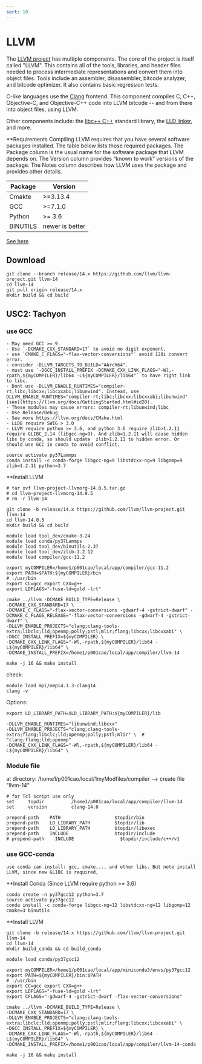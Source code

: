```yaml
---
sort: 10
---
```


# LLVM

The [LLVM project](https://llvm.org/) has multiple components. The core of the project is itself called "LLVM". This contains all of the tools, libraries, and header files needed to process intermediate representations and convert them into object files. Tools include an assembler, disassembler, bitcode analyzer, and bitcode optimizer. It also contains basic regression tests.

C-like languages use the [Clang](https://clang.llvm.org/) frontend. This component compiles C, C++, Objective-C, and Objective-C++ code into LLVM bitcode -- and from there into object files, using LLVM.

Other components include: the [libc++ C++](https://libcxx.llvm.org/) standard library, the [LLD linker](https://lld.llvm.org/), and more.

**Requirements
Compiling LLVM requires that you have several software packages installed. The table below lists those required packages. The Package column is the usual name for the software package that LLVM depends on. The Version column provides “known to work” versions of the package. The Notes column describes how LLVM uses the package and provides other details.

|Package | Version |
|--|--|
|Cmakte | >=3.13.4|
| GCC   | >=7.1.0 |
| Python| >= 3.6 |
| BINUTILS | newer is better|

[See here](https://llvm.org/docs/GettingStarted.html#id14)

## Download

```shell
git clone --branch release/14.x https://github.com/llvm/llvm-project.git llvm-14
cd llvm-14
git pull origin release/14.x
mkdir build && cd build
```

## USC2: Tachyon

### use GCC

```note
- May need GCC >= 9. 
- Use `-DCMAKE_CXX_STANDARD=17` to avoid no digit exponent.
- use `CMAKE_C_FLAGS="-flax-vector-conversions"` avoid 128i convert error.
- consider -DLLVM_TARGETS_TO_BUILD="AArch64".
- must use `-DGCC_INSTALL_PREFIX -DCMAKE_CXX_LINK_FLAGS="-Wl,-rpath,${myCOMPILER}/lib64 -L${myCOMPILER}/lib64"` to have right link to libc.
- Dont use -DLLVM_ENABLE_RUNTIMES="compiler-rt;libc;libcxx;libcxxabi;libunwind". Instead, use DLLVM_ENABLE_RUNTIMES="compiler-rt;libc;libcxx;libcxxabi;libunwind" [see](https://llvm.org/docs/GettingStarted.html#id20).
- These modules may cause errors: compiler-rt;libunwind;libc
- Use Release/Debug
- See more https://llvm.org/docs/CMake.html
- LLDB require SWIG > 3.0
- LLVM require python >= 3.6, and python 3.6 require zlib>1.2.11 require GLIBC_2.14 (libgcc-ng=9). And zlib=1.2.11 will cause hidden libs by conda, so should update  zlib>1.2.11 to hidden error. Or should use GCC in conda to avoid conflict.
```

```shell
source activate py37Lammps
conda install -c conda-forge libgcc-ng=9 libstdcxx-ng=9 libgomp=9 zlib=1.2.11 python=3.7
```

**Install LLVM

```shell
# tar xvf llvm-project-llvmorg-14.0.5.tar.gz
# cd llvm-project-llvmorg-14.0.5
# rm -r llvm-14

git clone -b release/14.x https://github.com/llvm/llvm-project.git llvm-14
cd llvm-14.0.5
mkdir build && cd build

module load tool_dev/cmake-3.24
module load conda/py37Lammps
module load tool_dev/binutils-2.37
module load tool_dev/zlib-1.2.12
module load compiler/gcc-11.2

export myCOMPILER=/home1/p001cao/local/app/compiler/gcc-11.2
export PATH=$PATH:${myCOMPILER}/bin                                     # :/usr/bin
export CC=gcc export CXX=g++
export LDFLAGS="-fuse-ld=gold -lrt"

cmake ../llvm -DCMAKE_BUILD_TYPE=Release \
-DCMAKE_CXX_STANDARD=17 \
-DCMAKE_C_FLAGS="-flax-vector-conversions -gdwarf-4 -gstrict-dwarf" -DCMAKE_C_FLAGS_RELEASE="-flax-vector-conversions -gdwarf-4 -gstrict-dwarf" \
-DLLVM_ENABLE_PROJECTS="clang;clang-tools-extra;libclc;lld;openmp;polly;pstl;mlir;flang;libcxx;libcxxabi" \
-DGCC_INSTALL_PREFIX=${myCOMPILER} \
-DCMAKE_CXX_LINK_FLAGS="-Wl,-rpath,${myCOMPILER}/lib64 -L${myCOMPILER}/lib64" \
-DCMAKE_INSTALL_PREFIX=/home1/p001cao/local/app/compiler/llvm-14

make -j 16 && make install
```

check:

```shell
module load mpi/ompi4.1.3-clang14
clang -v
```

Options:

```shell
export LD_LIBRARY_PATH=$LD_LIBRARY_PATH:${myCOMPILER}/lib

-DLLVM_ENABLE_RUNTIMES="libunwind;libcxx"
-DLLVM_ENABLE_PROJECTS="clang;clang-tools-extra;flang;libclc;lld;openmp;polly;pstl;mlir" \  # "clang;flang;lld;openmp"
-DCMAKE_CXX_LINK_FLAGS="-Wl,-rpath,${myCOMPILER}/lib64 -L${myCOMPILER}/lib64" \
```

### Module file

at directory: /home1/p001cao/local/1myModfiles/compiler --> create file "llvm-14"

```shell
# for Tcl script use only
set     topdir          /home1/p001cao/local/app/compiler/llvm-14
set     version         clang-14.0

prepend-path    PATH                    $topdir/bin
prepend-path    LD_LIBRARY_PATH         $topdir/lib
prepend-path    LD_LIBRARY_PATH         $topdir/libexec
prepend-path    INCLUDE                 $topdir/include
# prepend-path    INCLUDE                 $topdir/include/c++/v1

```

### use GCC-conda
```note
use conda can install: gcc, cmake,... and other libs. But note install LLVM, since new GLIBC is required, 
```

**Install Conda (Since LLVM require python >= 3.6)

```shell
conda create -n py37gcc12 python=3.7
source activate py37gcc12
conda install -c conda-forge libgcc-ng=12 libstdcxx-ng=12 libgomp=12 cmake=3 binutils
```

**Install LLVM

```shell
git clone -b release/14.x https://github.com/llvm/llvm-project.git llvm-14
cd llvm-14
mkdir build_conda && cd build_conda

module load conda/py37gcc12

export myCOMPILER=/home1/p001cao/local/app/miniconda3/envs/py37gcc12
export PATH=${myCOMPILER}/bin:$PATH                                     # :/usr/bin
export CC=gcc export CXX=g++
export LDFLAGS="-fuse-ld=gold -lrt"
export CFLAGS="-gdwarf-4 -gstrict-dwarf -flax-vector-conversions"

cmake ../llvm -DCMAKE_BUILD_TYPE=Release \
-DCMAKE_CXX_STANDARD=17 \
-DLLVM_ENABLE_PROJECTS="clang;clang-tools-extra;libclc;lld;openmp;polly;pstl;mlir;flang;libcxx;libcxxabi" \
-DGCC_INSTALL_PREFIX=${myCOMPILER} \
-DCMAKE_CXX_LINK_FLAGS="-Wl,-rpath,${myCOMPILER}/lib64 -L${myCOMPILER}/lib64" \
-DCMAKE_INSTALL_PREFIX=/home1/p001cao/local/app/compiler/llvm-14-conda

make -j 16 && make install
```
